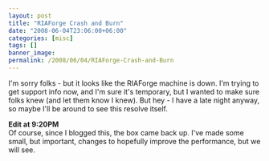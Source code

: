 ```yaml
---
layout: post
title: "RIAForge Crash and Burn"
date: "2008-06-04T23:06:00+06:00"
categories: [misc]
tags: []
banner_image: 
permalink: /2008/06/04/RIAForge-Crash-and-Burn
---
```


I'm sorry folks - but it looks like the RIAForge machine is down. I'm trying to get support info now, and I'm sure it's temporary, but I wanted to make sure folks knew (and let them know I knew). But hey - I have a late night anyway, so maybe I'll be around to see this resolve itself.

<b>Edit at 9:20PM</b><br/>
Of course, since I blogged this, the box came back up. I've made some small, but important, changes to hopefully improve the performance, but we will see.